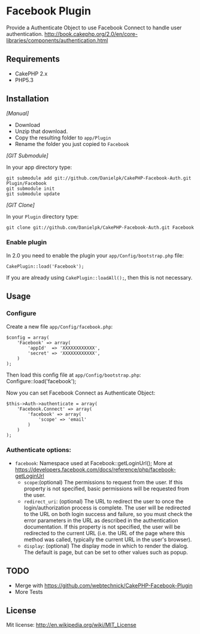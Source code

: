 # Facebook Plugin

Provide a Authenticate Object to use Facebook Connect to handle user authentication.
http://book.cakephp.org/2.0/en/core-libraries/components/authentication.html

## Requirements

* CakePHP 2.x
* PHP5.3

## Installation

_[Manual]_

* Download
* Unzip that download.
* Copy the resulting folder to `app/Plugin`
* Rename the folder you just copied to `Facebook`

_[GIT Submodule]_

In your app directory type:

	git submodule add git://github.com/Danielpk/CakePHP-Facebook-Auth.git Plugin/Facebook
	git submodule init
	git submodule update

_[GIT Clone]_

In your `Plugin` directory type:

	git clone git://github.com/Danielpk/CakePHP-Facebook-Auth.git Facebook

### Enable plugin

In 2.0 you need to enable the plugin your `app/Config/bootstrap.php` file:

	CakePlugin::load('Facebook');

If you are already using `CakePlugin::loadAll();`, then this is not necessary.

## Usage

### Configure

Create a new file `app/Config/facebook.php`:

	$config = array(
		'Facebook' => array(
			'appId'  => 'XXXXXXXXXXXX',
			'secret' => 'XXXXXXXXXXXX',
		)
	);

Then load this config file at `app/Config/bootstrap.php`:
	Configure::load('facebook');

Now you can set Facebook Connect as Authenticate Object:

	$this->Auth->authenticate = array(
		'Facebook.Connect' => array(
			'facebook' => array(
				'scope' => 'email'
			)
		)
	);

### Authenticate options:

* `facebook`: Namespace used at Facebook::getLoginUrl(); More at https://developers.facebook.com/docs/reference/php/facebook-getLoginUrl
	* `scope`:(optional) The permissions to request from the user. If this property is not specified, basic permissions will be requested from the user.
	* `redirect_uri`: (optional) The URL to redirect the user to once the login/authorization process is complete. The user will be redirected to the URL on both login success and failure, so you must check the error parameters in the URL as described in the authentication documentation. If this property is not specified, the user will be redirected to the current URL (i.e. the URL of the page where this method was called, typically the current URL in the user's browser).
	* `display`: (optional) The display mode in which to render the dialog. The default is page, but can be set to other values such as popup.

## TODO

* Merge with https://github.com/webtechnick/CakePHP-Facebook-Plugin
* More Tests

## License

Mit license: http://en.wikipedia.org/wiki/MIT_License